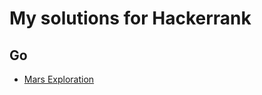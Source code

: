 # My solutions for Hackerrank

## Go

- [Mars Exploration](https://github.com/mfbmina/hackerrank/blob/main/golang/mars-exploration.go)
